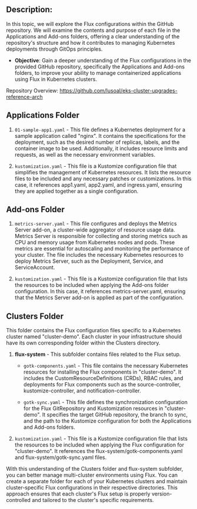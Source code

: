 ## Description:

In this topic, we will explore the Flux configurations within the GitHub repository. We will examine the contents and purpose of each file in the Applications and Add-ons folders, offering a clear understanding of the repository's structure and how it contributes to managing Kubernetes deployments through GitOps principles.

- **Objective**: Gain a deeper understanding of the Flux configurations in the provided GitHub repository, specifically the Applications and Add-ons folders, to improve your ability to manage containerized applications using Flux in Kubernetes clusters.

Repository Overview: https://github.com/lusoal/eks-cluster-upgrades-reference-arch

## Applications Folder

1. `01-sample-app1.yaml` - This file defines a Kubernetes deployment for a sample application called "nginx". It contains the specifications for the deployment, such as the desired number of replicas, labels, and the container image to be used. Additionally, it includes resource limits and requests, as well as the necessary environment variables.

4. `kustomization.yaml` - This file is a Kustomize configuration file that simplifies the management of Kubernetes resources. It lists the resource files to be included and any necessary patches or customizations. In this case, it references app1.yaml, app2.yaml, and ingress.yaml, ensuring they are applied together as a single configuration.

## Add-ons Folder

1. `metrics-server.yaml` - This file configures and deploys the Metrics Server add-on, a cluster-wide aggregator of resource usage data. Metrics Server is responsible for collecting and storing metrics such as CPU and memory usage from Kubernetes nodes and pods. These metrics are essential for autoscaling and monitoring the performance of your cluster. The file includes the necessary Kubernetes resources to deploy Metrics Server, such as the Deployment, Service, and ServiceAccount.

2. `kustomization.yaml` - This file is a Kustomize configuration file that lists the resources to be included when applying the Add-ons folder configuration. In this case, it references metrics-server.yaml, ensuring that the Metrics Server add-on is applied as part of the configuration.

## Clusters Folder
This folder contains the Flux configuration files specific to a Kubernetes cluster named "cluster-demo". Each cluster in your infrastructure should have its own corresponding folder within the Clusters directory.

1. **flux-system** - This subfolder contains files related to the Flux setup.
    - `gotk-components.yaml` - This file contains the necessary Kubernetes resources for installing the Flux components in "cluster-demo". It includes the CustomResourceDefinitions (CRDs), RBAC rules, and deployments for Flux components such as the source-controller, kustomize-controller, and notification-controller.

    - `gotk-sync.yaml` - This file defines the synchronization configuration for the Flux GitRepository and Kustomization resources in "cluster-demo". It specifies the target GitHub repository, the branch to sync, and the path to the Kustomize configuration for both the Applications and Add-ons folders.

2. `kustomization.yaml` - This file is a Kustomize configuration file that lists the resources to be included when applying the Flux configuration for "cluster-demo". It references the flux-system/gotk-components.yaml and flux-system/gotk-sync.yaml files.

With this understanding of the Clusters folder and flux-system subfolder, you can better manage multi-cluster environments using Flux. You can create a separate folder for each of your Kubernetes clusters and maintain cluster-specific Flux configurations in their respective directories. This approach ensures that each cluster's Flux setup is properly version-controlled and tailored to the cluster's specific requirements.
